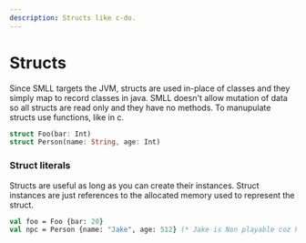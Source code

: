 ```yaml
---
description: Structs like c-do.
---
```


# Structs

Since SMLL targets the JVM, structs are used in-place of classes and they simply map to record classes in java. SMLL doesn't allow mutation of data so all structs are read only and they have no methods. To manupulate structs use functions, like in c.&#x20;

```rust
struct Foo(bar: Int)
struct Person(name: String, age: Int)
```

### Struct literals

Structs are useful as long as you can create their instances. Struct instances are just references to the allocated memory used to represent the struct.&#x20;

```sml
val foo = Foo {bar: 20}
val npc = Person {name: "Jake", age: 512} (* Jake is Non playable coz he's dead, lol *)
```

